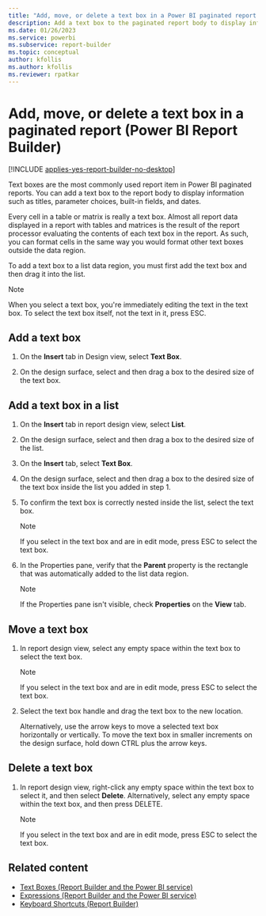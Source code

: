 ```yaml
---
title: "Add, move, or delete a text box in a Power BI paginated report | Microsoft Docs"
description: Add a text box to the paginated report body to display information such as titles, parameter choices, built-in fields, and dates in Power BI Report Builder. 
ms.date: 01/26/2023
ms.service: powerbi
ms.subservice: report-builder
ms.topic: conceptual
author: kfollis
ms.author: kfollis
ms.reviewer: rpatkar
---
```

# Add, move, or delete a text box in a paginated report (Power BI Report Builder)

[!INCLUDE [applies-yes-report-builder-no-desktop](../../../includes/applies-yes-report-builder-no-desktop.md)]

  Text boxes are the most commonly used report item in Power BI paginated reports. You can add a text box to the report body to display information such as titles, parameter choices, built-in fields, and dates.  
  
 Every cell in a table or matrix is really a text box. Almost all report data displayed in a report with tables and matrices is the result of the report processor evaluating the contents of each text box in the report. As such, you can format cells in the same way you would format other text boxes outside the data region.  
  
 To add a text box to a list data region, you must first add the text box and then drag it into the list.  
  
> [!NOTE]  
>  When you select a text box, you're immediately editing the text in the text box. To select the text box itself, not the text in it, press ESC.  
  
## Add a text box  
  
1.  On the **Insert** tab in Design view, select **Text Box**.  
  
2.  On the design surface, select and then drag a box to the desired size of the text box.  
  
## Add a text box in a list  
  
1.  On the **Insert** tab in report design view, select **List**.  
  
2.  On the design surface, select and then drag a box to the desired size of the list.  
  
3.  On the **Insert** tab, select **Text Box**.  
  
4.  On the design surface, select and then drag a box to the desired size of the text box inside the list you added in step 1.   
  
5.  To confirm the text box is correctly nested inside the list, select the text box.  
  
    > [!NOTE]  
    >  If you select in the text box and are in edit mode, press ESC to select the text box.  
  
6.  In the Properties pane, verify that the **Parent** property is the rectangle that was automatically added to the list data region.  
  
    > [!NOTE]  
    >  If the Properties pane isn't visible, check **Properties** on the **View** tab.  
  
## Move a text box  
  
1.  In report design view, select any empty space within the text box to select the text box.  
  
    > [!NOTE]  
    >  If you select in the text box and are in edit mode, press ESC to select the text box.  
  
2.  Select the text box handle and drag the text box to the new location.   

    Alternatively, use the arrow keys to move a selected text box horizontally or vertically. To move the text box in smaller increments on the design surface, hold down CTRL plus the arrow keys.  
  
## Delete a text box  
  
1.  In report design view, right-click any empty space within the text box to select it, and then select **Delete**. Alternatively, select any empty space within the text box, and then press DELETE.  
  
    > [!NOTE]  
    >  If you select in the text box and are in edit mode, press ESC to select the text box.  
  
## Related content

- [Text Boxes &#40;Report Builder and the Power BI service&#41;](text-boxes-report-builder-and-service.md)   
- [Expressions &#40;Report Builder and the Power BI service&#41;](../../expressions/report-builder-expressions.md)   
- [Keyboard Shortcuts &#40;Report Builder&#41;](/sql/reporting-services/report-builder/keyboard-shortcuts-report-builder)  
  
  
